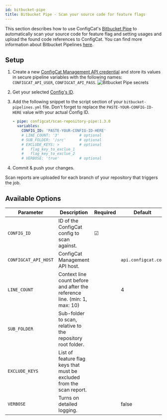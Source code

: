 ```yaml
---
id: bitbucket-pipe
title: Bitbucket Pipe - Scan your source code for feature flags
---
```


This section describes how to use ConfigCat's <a target="_blank" href="https://bitbucket.org/product/features/pipelines/integrations?p=configcat/scan-repository-pipe">Bitbucket Pipe</a>
to automatically scan your source code for feature flag and setting usages and upload the found code references to ConfigCat.
You can find more information about Bitbucket Pipelines <a target="_blank" href="https://bitbucket.org/product/features/pipelines">here</a>.

## Setup
1. Create a new <a target="_blank" href="https://app.configcat.com/my-account/public-api-credentials">ConfigCat Management API credential</a> and store its values in secure pipeline variables with the following names: `CONFIGCAT_API_USER`, `CONFIGCAT_API_PASS`.
    <img class="bordered" src="/docs/assets/cli/scan/pipe_secrets.png" alt="Bitbucket Pipe secrets" />

2. Get your selected [Config's ID](/docs/advanced/code-references/overview#config-id).

3. Add the following snippet to the script section of your `bitbucket-pipelines.yml` file.
   Don't forget to replace the `PASTE-YOUR-CONFIG-ID-HERE` value with your actual Config ID.
    ```yaml
    - pipe: configcat/scan-repository-pipe:1.3.0
      variables:
        CONFIG_ID: 'PASTE-YOUR-CONFIG-ID-HERE'
        # LINE_COUNT: '3'         # optional
        # SUB_FOLDER: '/src'      # optional
        # EXCLUDE_KEYS: >         # optional
        #   flag_key_to_exclue_1
        #   flag_key_to_exclue_2
        # VERBOSE: 'true'         # optional
    ```

4. Commit & push your changes.

Scan reports are uploaded for each branch of your repository that triggers the job. 

## Available Options

| Parameter             | Description                                                                | Required   | Default             |
| --------------------- | -------------------------------------------------------------------------- | ---------- | ------------------- |
| `CONFIG_ID `          | ID of the ConfigCat config to scan against.                                | &#9745;    |                     |
| `CONFIGCAT_API_HOST`  | ConfigCat Management API host.                                             |            | `api.configcat.com` |
| `LINE_COUNT`          | Context line count before and after the reference line. (min: 1, max: 10)  |            | 4                   |
| `SUB_FOLDER`          | Sub-folder to scan, relative to the repository root folder.                |            |                     |
| `EXCLUDE_KEYS`        | List of feature flag keys that must be excluded from the scan report.      |            |                     |
| `VERBOSE`             | Turns on detailed logging.                                                 |            | false               |

